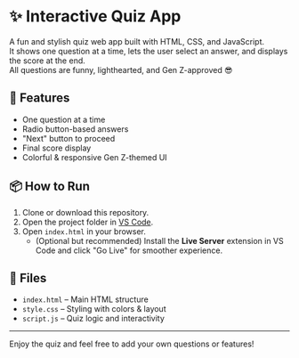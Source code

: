 # ✨ Interactive Quiz App

A fun and stylish quiz web app built with HTML, CSS, and JavaScript.  
It shows one question at a time, lets the user select an answer, and displays the score at the end.  
All questions are funny, lighthearted, and Gen Z-approved 😎

## 🚀 Features

- One question at a time
- Radio button-based answers
- "Next" button to proceed
- Final score display
- Colorful & responsive Gen Z-themed UI

## 📦 How to Run

1. Clone or download this repository.
2. Open the project folder in [VS Code](https://code.visualstudio.com/).
3. Open `index.html` in your browser.
   - (Optional but recommended) Install the **Live Server** extension in VS Code and click "Go Live" for smoother experience.

## 📁 Files

- `index.html` – Main HTML structure
- `style.css` – Styling with colors & layout
- `script.js` – Quiz logic and interactivity

---

Enjoy the quiz and feel free to add your own questions or features!
